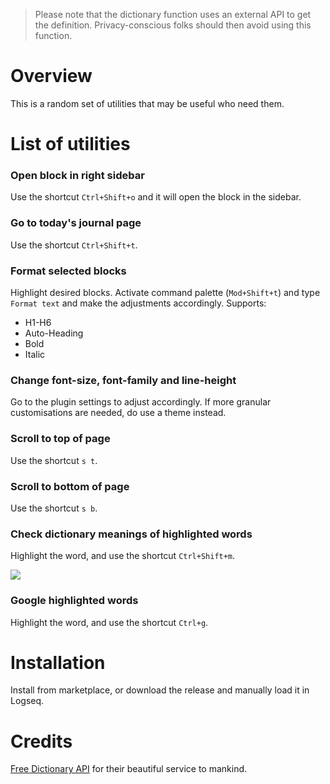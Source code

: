 > Please note that the dictionary function uses an external API to get the definition. Privacy-conscious folks should then avoid using this function.

# Overview

This is a random set of utilities that may be useful who need them.

# List of utilities

### Open block in right sidebar

Use the shortcut `Ctrl+Shift+o` and it will open the block in the sidebar.

### Go to today's journal page

Use the shortcut `Ctrl+Shift+t`.

### Format selected blocks

Highlight desired blocks. Activate command palette (`Mod+Shift+t`) and type `Format text` and make the adjustments accordingly. Supports:

- H1-H6
- Auto-Heading
- Bold
- Italic

### Change font-size, font-family and line-height

Go to the plugin settings to adjust accordingly. If more granular customisations are needed, do use a theme instead.

### Scroll to top of page

Use the shortcut `s t`.

### Scroll to bottom of page

Use the shortcut `s b`.

### Check dictionary meanings of highlighted words

Highlight the word, and use the shortcut `Ctrl+Shift+m`.

![](screenshots/demo.gif)

### Google highlighted words

Highlight the word, and use the shortcut `Ctrl+g`.

# Installation

Install from marketplace, or download the release and manually load it in Logseq.

# Credits

[Free Dictionary API](https://dictionaryapi.dev) for their beautiful service to mankind.
